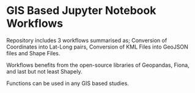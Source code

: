 # GIS Based Jupyter Notebook Workflows #

Repository includes 3 workflows summarised as; Conversion of Coordinates into Lat-Long pairs, Conversion of KML Files into GeoJSON files and Shape Files. 

Workflows benefits from the open-source libraries of Geopandas, Fiona, and last but not least Shapely.

Functions can be used in any GIS based studies.
